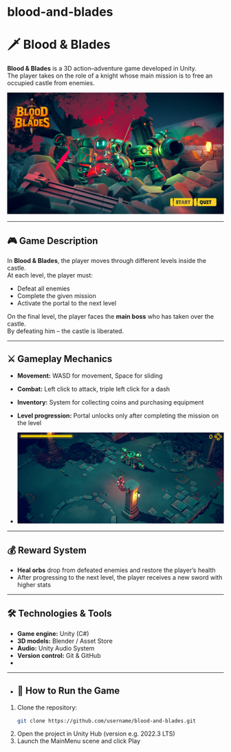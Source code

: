 # blood-and-blades

# 🗡️ Blood & Blades

**Blood & Blades** is a 3D action–adventure game developed in Unity.  
The player takes on the role of a knight whose main mission is to free an occupied castle from enemies.  

![BloodandBlades](Assets/Blood&Blades.png)

---

## 🎮 Game Description

In **Blood & Blades**, the player moves through different levels inside the castle.  
At each level, the player must:

- Defeat all enemies  
- Complete the given mission  
- Activate the portal to the next level  

On the final level, the player faces the **main boss** who has taken over the castle.  
By defeating him – the castle is liberated.  

---

## ⚔️ Gameplay Mechanics

- **Movement:** WASD for movement, Space for sliding  
- **Combat:** Left click to attack, triple left click for a dash  
- **Inventory:** System for collecting coins and purchasing equipment  
- **Level progression:** Portal unlocks only after completing the mission on the level

- ![Attack](Assets/Attack.png)

---

## 💰 Reward System

- **Heal orbs** drop from defeated enemies and restore the player’s health  
- After progressing to the next level, the player receives a new sword with higher stats  

---

## 🛠️ Technologies & Tools

- **Game engine:** Unity (C#)  
- **3D models:** Blender / Asset Store  
- **Audio:** Unity Audio System  
- **Version control:** Git & GitHub
- 
---

- ## 🚀 How to Run the Game

1. Clone the repository:  
   ```bash
   git clone https://github.com/username/blood-and-blades.git
2. Open the project in Unity Hub (version e.g. 2022.3 LTS)
3. Launch the MainMenu scene and click Play
